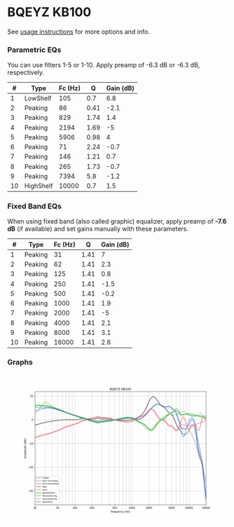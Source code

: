 # BQEYZ KB100
See [usage instructions](https://github.com/jaakkopasanen/AutoEq#usage) for more options and info.

### Parametric EQs
You can use filters 1-5 or 1-10. Apply preamp of -6.3 dB or -6.3 dB, respectively.

|   # | Type      |   Fc (Hz) |    Q |   Gain (dB) |
|-----|-----------|-----------|------|-------------|
|   1 | LowShelf  |       105 | 0.7  |         6.8 |
|   2 | Peaking   |        86 | 0.41 |        -2.1 |
|   3 | Peaking   |       829 | 1.74 |         1.4 |
|   4 | Peaking   |      2194 | 1.69 |        -5   |
|   5 | Peaking   |      5906 | 0.98 |         4   |
|   6 | Peaking   |        71 | 2.24 |        -0.7 |
|   7 | Peaking   |       146 | 1.21 |         0.7 |
|   8 | Peaking   |       265 | 1.73 |        -0.7 |
|   9 | Peaking   |      7394 | 5.8  |        -1.2 |
|  10 | HighShelf |     10000 | 0.7  |         1.5 |

### Fixed Band EQs
When using fixed band (also called graphic) equalizer, apply preamp of **-7.6 dB** (if available) and set gains manually with these parameters.

|   # | Type    |   Fc (Hz) |    Q |   Gain (dB) |
|-----|---------|-----------|------|-------------|
|   1 | Peaking |        31 | 1.41 |         7   |
|   2 | Peaking |        62 | 1.41 |         2.3 |
|   3 | Peaking |       125 | 1.41 |         0.8 |
|   4 | Peaking |       250 | 1.41 |        -1.5 |
|   5 | Peaking |       500 | 1.41 |        -0.2 |
|   6 | Peaking |      1000 | 1.41 |         1.9 |
|   7 | Peaking |      2000 | 1.41 |        -5   |
|   8 | Peaking |      4000 | 1.41 |         2.1 |
|   9 | Peaking |      8000 | 1.41 |         3.1 |
|  10 | Peaking |     16000 | 1.41 |         2.6 |

### Graphs
![](./BQEYZ%20KB100.png)
